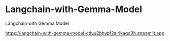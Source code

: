 # Langchain-with-Gemma-Model
Langchain with Gemma Model

https://langchain-with-gemma-model-ctlyu2bhvpf2alrikaqc3h.streamlit.app
